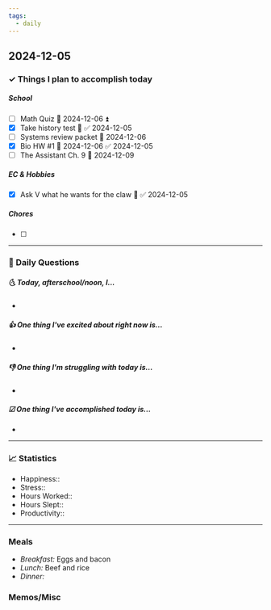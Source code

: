 ```yaml
---
tags:
  - daily
---
```

## 2024-12-05

### ✓ Things I plan to accomplish today
 
##### School
- [ ] Math Quiz 📅 2024-12-06 ⏫ 
- [x] Take history test 🔼 ✅ 2024-12-05
- [ ] Systems review packet 📅 2024-12-06
- [x] Bio HW #1 📅 2024-12-06 ✅ 2024-12-05
- [ ] The Assistant Ch. 9 📅 2024-12-09 
##### EC & Hobbies
- [x] Ask V what he wants for the claw 🔼 ✅ 2024-12-05
##### Chores
- [ ] 
---

### 📅 Daily Questions

##### 🌜 Today, afterschool/noon, I...

- 

##### 👍 One thing I've excited about right now is...

- 

##### 👎 One thing I'm struggling with today is...

- 

##### ☑ One thing I've accomplished today is...

- 
---
### 📈 Statistics

- Happiness:: 
- Stress::
- Hours Worked:: 
- Hours Slept:: 
- Productivity:: 
---
### Meals

- *Breakfast:* Eggs and bacon
- *Lunch:* Beef and rice
- *Dinner:*
### Memos/Misc



